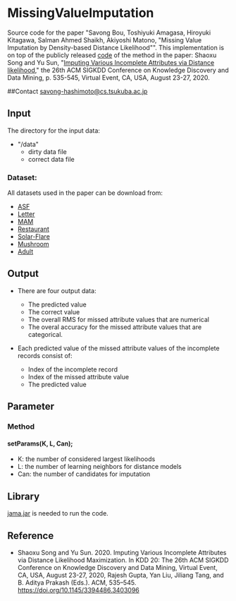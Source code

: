 # MissingValueImputation
Source code for the paper "Savong Bou, Toshiyuki Amagasa, Hiroyuki Kitagawa, Salman Ahmed Shaikh, Akiyoshi Matono, "Missing Value Imputation by Density-based Distance Likelihood"". This implementation is on top of the publicly released [code](https://github.com/DLMImputation/DLM) of the method in the paper: Shaoxu Song and Yu Sun, "[Imputing Various Incomplete Attributes via Distance likelihood](https://dl.acm.org/doi/10.1145/3394486.3403096)," the 26th ACM SIGKDD Conference on Knowledge Discovery and Data Mining, p. 535-545, Virtual Event, CA, USA, August 23-27, 2020.

##Contact
savong-hashimoto@cs.tsukuba.ac.jp

## Input
The directory for the input data:
* "/data"
  * dirty data file
  * correct data file
### Dataset:
All datasets used in the paper can be download from:
* [ASF](http://archive.ics.uci.edu/ml/datasets/Airfoil+Self-Noise)
* [Letter](https://archive.ics.uci.edu/ml/datasets/letter+recognition)
* [MAM](https://sci2s.ugr.es/keel/dataset.php?cod=86)
* [Restaurant](http://www.cs.utexas.edu/users/ml/riddle/data.html)
* [Solar-Flare](http://archive.ics.uci.edu/ml/datasets/solar+flare)
* [Mushroom](https://sci2s.ugr.es/keel/dataset.php?cod=178)
* [Adult](https://sci2s.ugr.es/keel/dataset.php?cod=192)

## Output
* There are four output data:
  * The predicted value
  * The correct value
  * The overall RMS for missed attribute values that are numerical
  * The overal accuracy for the missed attribute values that are categorical.

* Each predicted value of the missed attribute values of the incomplete records consist of:
  * Index of the incomplete record
  * Index of the missed attribute value
  * The predicted value

## Parameter
### Method

#### setParams(K, L, Can);
* K: the number of considered largest likelihoods 
* L: the number of learning neighbors for distance models
* Can: the number of candidates for imputation

## Library
[jama.jar](https://math.nist.gov/javanumerics/jama/) is needed to run the code.

## Reference
* Shaoxu Song and Yu Sun. 2020. Imputing Various Incomplete Attributes via Distance Likelihood Maximization. In KDD 20: The 26th ACM SIGKDD Conference on Knowledge Discovery and Data Mining, Virtual Event, CA, USA, August 23-27, 2020, Rajesh Gupta, Yan Liu, Jiliang Tang, and B. Aditya Prakash (Eds.). ACM, 535–545. https://doi.org/10.1145/3394486.3403096
